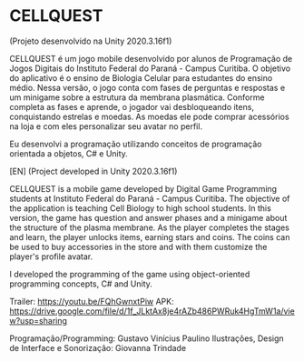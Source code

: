 # CELLQUEST

(Projeto desenvolvido na Unity 2020.3.16f1)

CELLQUEST é um jogo mobile desenvolvido por alunos de Programação de Jogos Digitais do Instituto Federal do Paraná - Campus Curitiba. O objetivo do aplicativo é
o ensino de Biologia Celular para estudantes do ensino médio. Nessa versão, o jogo conta com fases de perguntas e respostas e um minigame sobre a estrutura da membrana
plasmática. Conforme completa as fases e aprende, o jogador vai desbloqueando itens, conquistando estrelas e moedas. As moedas ele pode comprar acessórios na loja e com eles 
personalizar seu avatar no perfil. 

Eu desenvolvi a programação utilizando conceitos de programação orientada a objetos, C# e Unity. 

[EN]
(Project developed in Unity 2020.3.16f1)

CELLQUEST is a mobile game developed by Digital Game Programming students at Instituto Federal do Paraná - Campus Curitiba. The objective of the application is teaching Cell Biology to high school students. In this version, the game has question and answer phases and a minigame about 
the structure of the plasma membrane. As the player completes the stages and learn, the player unlocks items, earning stars and coins. The coins can be used to buy accessories in the store and with them customize the player's profile avatar.

I developed the programming of the game using object-oriented programming concepts, C# and Unity.

Trailer: https://youtu.be/FQhGwnxtPiw
APK: https://drive.google.com/file/d/1f_JLktAx8je4rAZb486PWRuk4HgTmW1a/view?usp=sharing

Programação/Programming: Gustavo Vinícius Paulino 
Ilustrações, Design de Interface e Sonorização: Giovanna Trindade

